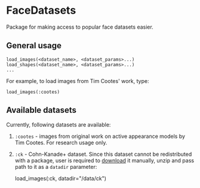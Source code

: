 # FaceDatasets

Package for making access to popular face datasets easier.

## General usage

    load_images(<dataset_name>, <dataset_params>...)
    load_shapes(<dataset_name>, <dataset_params>...)
    ...

For example, to load images from Tim Cootes' work, type:

    load_images(:cootes)

## Available datasets

Currently, following datasets are available:

1. `:cootes` - images from original work on active appearance models by Tim Cootes. For research usage only. 
2. `:ck` - Cohn-Kanade+ dataset. Since this dataset cannot be redistributed with a package, user is required to [download](http://www.consortium.ri.cmu.edu/ckagree/) it manually, unzip and pass path to it as a `datadir` parameter:

    load_images(:ck, datadir="/data/ck")
